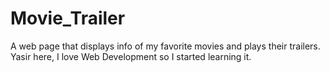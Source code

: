 # Movie_Trailer
A web page that displays info of my favorite movies and plays their trailers.
Yasir here, I love Web Development so I started learning it.
